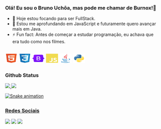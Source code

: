 ### Olá! Eu sou o Bruno Uchôa, mas pode me chamar de Burnox!👋

- 🔭 Hoje estou focando para ser FullStack.
- 🌱 Estou me aprofundando em JavaScript e futuramente quero avançar mais em Java.
- ⚡ Fun fact: Antes de começar a estudar programação, eu achava que era tudo como nos filmes.

<div style="display: inline_block"><br>
  <img align="center" alt="HTML" height="30" width="40" src="https://raw.githubusercontent.com/devicons/devicon/master/icons/html5/html5-original.svg">
  <img align="center" alt="CSS" height="30" width="40" src="https://raw.githubusercontent.com/devicons/devicon/master/icons/css3/css3-original.svg">
  <img align="center" alt="Bootstrap" height="30" width="40" src="https://raw.githubusercontent.com/devicons/devicon/master/icons/bootstrap/bootstrap-original.svg">
  <img align="center" alt="JavaScript" height="30" width="40"        src="https://raw.githubusercontent.com/devicons/devicon/master/icons/javascript/javascript-plain.svg">
  <img align="center" alt="Java" height="30" width="40" src="https://raw.githubusercontent.com/devicons/devicon/master/icons/java/java-original.svg">
  <img align="center" alt="Python" height="30" width="40" src="https://raw.githubusercontent.com/devicons/devicon/master/icons/python/python-original.svg">
</div>
  
##
  
### Github Status
<div>
  <a href="https://github.com/burnox">
  <img height="180em" src="https://github-readme-stats.vercel.app/api?username=burnox&show_icons=true&theme=tokyonight"/>
  <img height="180em" src="https://github-readme-stats.vercel.app/api/top-langs/?username=burnox&layout=donut&theme=tokyonight"/>
</div>
 
![Snake animation](https://github.com/burnox/burnox/blob/output/github-contribution-grid-snake.svg)
 
##
  
### Redes Sociais
<div>
  <a href="https://www.linkedin.com/in/bruno-uchoa" target="_blank"><img src="https://img.shields.io/badge/-LinkedIn-%230077B5?style=for-the-badge&logo=linkedin&logoColor=white" target="_blank"></a> 
  <a href="https://instagram.com/uchoabruno" target="_blank"><img src="https://img.shields.io/badge/-Instagram-%23E4405F?style=for-the-badge&logo=instagram&logoColor=white" target="_blank"></a>
  <a href = "mailto:contatorafaballerini@gmail.com"><img src="https://img.shields.io/badge/-Gmail-%23333?style=for-the-badge&logo=gmail&logoColor=white" target="_blank"></a>
</div>

<!--
**Burnox/burnox** is a ✨ _special_ ✨ repository because its `README.md` (this file) appears on your GitHub profile.

Here are some ideas to get you started:

- 🔭 Hoje estou focando para ser FullStack.
- 🌱 Estou me aprofundando em JavaScript e futuramente quero avançar mais em Java.
- 📫 Contato: blu.uchoa@gmail.com
- 😄 Pronome: Ele/dele
- ⚡ Fun fact: Antes de começar a estudar programação, eu achava que era tudo como nos filmes.
-->
